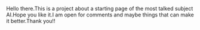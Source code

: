 Hello there.This is a project about a starting page of the most talked subject AI.Hope you like it.I am open for comments and maybe things that can make it better.Thank you!!
